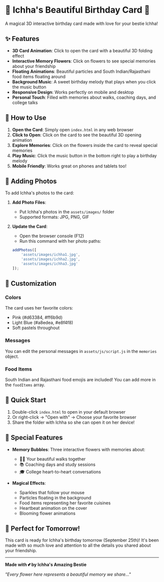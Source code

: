 # 🌸 Ichha's Beautiful Birthday Card 🌸

A magical 3D interactive birthday card made with love for your bestie Ichha!

## ✨ Features

- **3D Card Animation**: Click to open the card with a beautiful 3D folding effect
- **Interactive Memory Flowers**: Click on flowers to see special memories about your friendship
- **Floating Animations**: Beautiful particles and South Indian/Rajasthani food items floating around
- **Background Music**: A sweet birthday melody that plays when you click the music button
- **Responsive Design**: Works perfectly on mobile and desktop
- **Personal Touch**: Filled with memories about walks, coaching days, and college talks

## 🎵 How to Use

1. **Open the Card**: Simply open `index.html` in any web browser
2. **Click to Open**: Click on the card to see the beautiful 3D opening animation
3. **Explore Memories**: Click on the flowers inside the card to reveal special memories
4. **Play Music**: Click the music button in the bottom right to play a birthday melody
5. **Mobile Friendly**: Works great on phones and tablets too!

## 📸 Adding Photos

To add Ichha's photos to the card:

1. **Add Photo Files**: 
   - Put Ichha's photos in the `assets/images/` folder
   - Supported formats: JPG, PNG, GIF

2. **Update the Card**: 
   - Open the browser console (F12)
   - Run this command with her photo paths:
   ```javascript
   addPhotos([
       'assets/images/ichha1.jpg',
       'assets/images/ichha2.jpg',
       'assets/images/ichha3.jpg'
   ]);
   ```

## 🎨 Customization

### Colors
The card uses her favorite colors:
- Pink (#d63384, #ff6b9d)
- Light Blue (#a8edea, #e8f4f8)
- Soft pastels throughout

### Messages
You can edit the personal messages in `assets/js/script.js` in the `memories` object.

### Food Items
South Indian and Rajasthani food emojis are included! You can add more in the `foodItems` array.

## 🚀 Quick Start

1. Double-click `index.html` to open in your default browser
2. Or right-click → "Open with" → Choose your favorite browser
3. Share the folder with Ichha so she can open it on her device!

## 💝 Special Features

- **Memory Bubbles**: Three interactive flowers with memories about:
  - 🚶‍♀️ Your beautiful walks together
  - 📚 Coaching days and study sessions  
  - 🎓 College heart-to-heart conversations

- **Magical Effects**:
  - Sparkles that follow your mouse
  - Particles floating in the background
  - Food items representing her favorite cuisines
  - Heartbeat animation on the cover
  - Blooming flower animations

## 🎉 Perfect for Tomorrow!

This card is ready for Ichha's birthday tomorrow (September 25th)! It's been made with so much love and attention to all the details you shared about your friendship.

---

**Made with 💕 by Ichha's Amazing Bestie**

*"Every flower here represents a beautiful memory we share..."*
